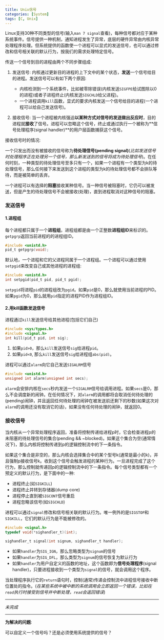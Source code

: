 ```yaml
---
title: Unix信号
categories: [System]
tags: [C, Unix]
---
```


Linux支持30种不同类型的信号(输入`man 7 signal`查看)，每种信号都对应于某种系统事件。信号提供一种机制，通知进程发生了异常，底层的硬件异常由内核异常处理程序处理。但系统提供的函数使一个进程可以显式的发送信号，也可以通过修改和信号相关联的默认行为，按我们的需求处理特定信号。

传送一个信号到目的进程由两个不同步骤组成:

1. 发送信号: 内核通过更新目的进程的上下文中的某个状态，**发送**一个信号给目的进程。发送信号可以有如下两个原因:
    * 内核检测到一个系统事件，比如被零除错误(内核发送`SIGFPE`给试图除以0的进程)或者子进程终止(内核发送`SIGCHLD`给父进程)。
    * 一个进程调用`kill`函数，显式的要求内核发送一个信号给目的进程(一个进程可以给自己发送信号)。

2. 接收信号: 当一个进程被内核强迫**以某种方式对信号的发送做出反应时**，目的进程就**接收**了信号。进程可以忽略这个信号，终止或通过执行一个被称为**信号处理程序(signal handler)**的用户层函数捕获这个信号。

接收信号时的情况:

一个只发出而没有被接收的信号称为**待处理信号(pending signal)**(*比如发送信号时处理程序正在处理另一个信号，那么新发送到的信号将成为待处理信号*)。在任何时刻，一种类型的待处理信号至多只有一个，如果一个进程有一个类型为k的待处理信号，那么任何接下来发送到这个进程的类型为k的待处理信号都不会排队等待，而是被简单的丢弃。

一个进程可以有选择的**阻塞**接收某种信号。当一种信号被阻塞时，它仍可以被发送，但是产生的待处理信号不会被接收(处理)，直到进程取消对这种信号的阻塞。

### 发送信号

#### 1.进程组

每个进程都只属于一个**进程组**，进程组都是由一个正整数**进程组ID**来标识的。`getpgrp`返回当前进程的的进程组ID。

``` c
#include <unistd.h>
pid_t getpgrp(void);
```
默认地，一个进程和它的父进程同属于一个进程组。一个进程可以通过使用`setpgid`来改变自己或其他进程的进程组:

``` c
#include <unistd.h>
int setpgid(pid_t pid, pid_t pgid);
```
`setpgid`将进程`pid`的进程组改为`pgid`。如果`pid`是0，那么就使用当前进程的PID。如果`pgid`为0，那么就用`pid`指定的进程PID作为进程组ID。

#### 2.用kill函数发送信号

进程通过`kill`发送信号给其他进程(包括它们自己)

``` c
#include <sys/types.h>
#include <signal.h>
int kill(pid_t pid, int sig);
```
1. 如果`pid>0`，那么`kill`发送信号`sig`给进程`pid`。
2. 如果`pid<0`, 那么`kill`发送信号`sig`给进程组`abs(pid)`。

进程可以通过`alarm`向它自己发送`SIGALRM`信号

``` c
#include <unistd.h>
unsigned int alarm(unsigned int secs);
```

`alarm`会安排内核在`secs`秒内发送一个`SIGALRM`信号给调用进程。如果`secs`是0，那么不会调度新的闹钟。在任何情况下，对`alarm`的调用都将会取消任何待处理的(pending)闹钟，并且返回任何待处理的闹钟在被发送前还剩下的秒数(如果这次对`alarm`的调用还没有取消它的话)，如果没有任何待处理的闹钟，就返回0。

### 接收信号

当内核从一个异常处理程序返回，准备将控制传递给进程p时，它会检查进程p的未阻塞的待处理信号的集合(pending && ~blocked)。如果这个集合为空(通常情况下)，那么内核将控制传递到p的逻辑控制流中的下一条指令。

如果这个集合是非空的，那么内核会选择集合中的某个型号k(通常是最小的k)，并且强制p接收信号k。收到这个信号会触发进程的某种行为。一旦进程完成了这个行为，那么控制就传递回p的逻辑控制流中的下一条指令。每个信号类型都有一个预定义的默认行为，是下面中的一种:

* 进程终止(如`SIGKILL`)
* 进程终止并转到存储器(dump core)
* 进程停止直到被`SIGCONT`信号重启
* 进程忽略该信号(如`SIGCHLD`)

进程可以通过`signal`修改和信号相关联的默认行为。唯一例外的是`SIGSTOP`和`SIGKILL`，它们的默认行为是不能被修改的。

``` c
#include <signal.h>
typedef void(*sighandler_t)(int);

sighandler_t signal(int signum, sighandler_t handler);
```

* 如果`handler`为`SIG_IGN`，那么忽略类型为`signum`的信号
* 如果`handler`为`SIG_DFL`，那么类型为`signum`的信号恢复为默认行为
* 如果`handler`为用户自定义的函数的地址，这个函数即为**信号处理程序**(signal handler)，只要进程接收到一个类型为`signal`的信号，就会调用这个程序。

当处理程序执行它的`return`语句时，控制(通常)传递会控制流中进程信号接收中断位置处的指令。(*在某些系统中被中断的系统调用会立即返回一个错误，比如在`read`执行时接受到信号并中断处理，`read`会返回错误*)

---

*未完成*

---

**为解决的问题**:

可以自定义一个信号吗？还是必须使用系统提供的信号？
